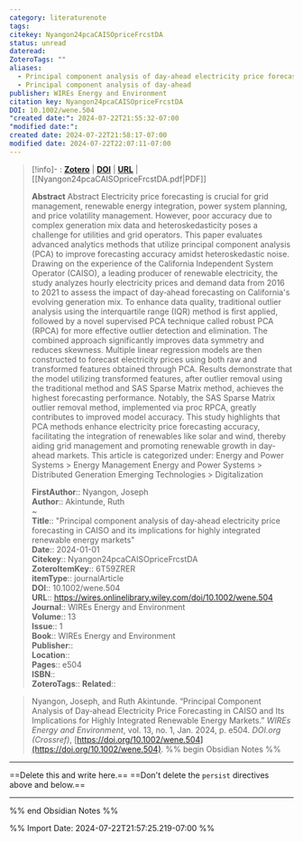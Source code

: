 ```yaml
---
category: literaturenote
tags: 
citekey: Nyangon24pcaCAISOpriceFrcstDA
status: unread
dateread: 
ZoteroTags: ""
aliases:
  - Principal component analysis of day‐ahead electricity price forecasting in CAISO and its implications for highly integrated renewable energy markets
  - Principal component analysis of day‐ahead
publisher: WIREs Energy and Environment
citation key: Nyangon24pcaCAISOpriceFrcstDA
DOI: 10.1002/wene.504
"created date:": 2024-07-22T21:55:32-07:00
"modified date:": 
created date: 2024-07-22T21:58:17-07:00
modified date: 2024-07-22T22:07:11-07:00
---
```


> [!info]- : [**Zotero**](zotero://select/library/items/6T59ZRER)  | [**DOI**](https://doi.org/10.1002/wene.504)  | [**URL**](https://wires.onlinelibrary.wiley.com/doi/10.1002/wene.504) | [[Nyangon24pcaCAISOpriceFrcstDA.pdf|PDF]]
>
> 
> **Abstract**
> Abstract             Electricity price forecasting is crucial for grid management, renewable energy integration, power system planning, and price volatility management. However, poor accuracy due to complex generation mix data and heteroskedasticity poses a challenge for utilities and grid operators. This paper evaluates advanced analytics methods that utilize principal component analysis (PCA) to improve forecasting accuracy amidst heteroskedastic noise. Drawing on the experience of the California Independent System Operator (CAISO), a leading producer of renewable electricity, the study analyzes hourly electricity prices and demand data from 2016 to 2021 to assess the impact of day‐ahead forecasting on California's evolving generation mix. To enhance data quality, traditional outlier analysis using the interquartile range (IQR) method is first applied, followed by a novel supervised PCA technique called robust PCA (RPCA) for more effective outlier detection and elimination. The combined approach significantly improves data symmetry and reduces skewness. Multiple linear regression models are then constructed to forecast electricity prices using both raw and transformed features obtained through PCA. Results demonstrate that the model utilizing transformed features, after outlier removal using the traditional method and SAS Sparse Matrix method, achieves the highest forecasting performance. Notably, the SAS Sparse Matrix outlier removal method, implemented via proc RPCA, greatly contributes to improved model accuracy. This study highlights that PCA methods enhance electricity price forecasting accuracy, facilitating the integration of renewables like solar and wind, thereby aiding grid management and promoting renewable growth in day‐ahead markets.                            This article is categorized under:                                                   Energy and Power Systems > Energy Management                                                     Energy and Power Systems > Distributed Generation                                                     Emerging Technologies > Digitalization
> 
> 
> **FirstAuthor**:: Nyangon, Joseph  
> **Author**:: Akintunde, Ruth  
~    
> **Title**:: "Principal component analysis of day‐ahead electricity price forecasting in CAISO and its implications for highly integrated renewable energy markets"  
> **Date**:: 2024-01-01  
> **Citekey**:: Nyangon24pcaCAISOpriceFrcstDA  
> **ZoteroItemKey**:: 6T59ZRER  
> **itemType**:: journalArticle  
> **DOI**:: 10.1002/wene.504  
> **URL**:: https://wires.onlinelibrary.wiley.com/doi/10.1002/wene.504  
> **Journal**:: WIREs Energy and Environment  
> **Volume**:: 13  
> **Issue**:: 1  
> **Book**:: WIREs Energy and Environment  
> **Publisher**::   
> **Location**::    
> **Pages**:: e504  
> **ISBN**::   
> **ZoteroTags**:: 
> **Related**:: 

> Nyangon, Joseph, and Ruth Akintunde. “Principal Component Analysis of Day‐ahead Electricity Price Forecasting in CAISO and Its Implications for Highly Integrated Renewable Energy Markets.” _WIREs Energy and Environment_, vol. 13, no. 1, Jan. 2024, p. e504. _DOI.org (Crossref)_, [https://doi.org/10.1002/wene.504](https://doi.org/10.1002/wene.504).
%% begin Obsidian Notes %%
___
==Delete this and write here.==
==Don't delete the `persist` directives above and below.==
___
%% end Obsidian Notes %%



%% Import Date: 2024-07-22T21:57:25.219-07:00 %%

